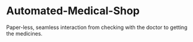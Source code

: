 # Automated-Medical-Shop
Paper-less, seamless interaction from checking with the doctor to getting the medicines.
